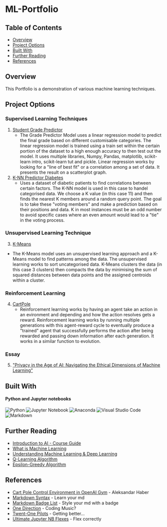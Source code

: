 # ML-Portfolio

## Table of Contents

- [Overview](#overview)
- [Project Options](#project-options)
- [Built With](#built-with)
- [Further Reading](#further-reading)
- [References](#references)

## Overview

This Portfolio is a demonstration of various machine learning techniques. 

## Project Options

### Supervised Learning Techniques
1. [Student Grade Predictor](Student-Grade-Predictor/GP.ipynb) 
    - The Grade Predictor Model uses a linear regression model to predict the final grade based on different customisable categories. The linear regression model is trained using a train set within the certain portion of the dataset to a high enough accuracy to then test out the model. It uses multiple libraries, Numpy, Pandas, matplotlib, scikit-learn intro, scikit-learn tut and pickle. Linear regression works by looking for a "line of best fit" or a correlation among a set of data. It presents the result on a scatterplot graph.
2. [K-NN Predictor Diabetes](KNN-Predictor-Diabetes/KNN-Predict.ipynb)
   - Uses a dataset of diabetic patients to find correlations between certain factors. The K-NN model is used in this case to handel categorised data. We choose a K value (in this case 11) and then finds the nearest K members around a random query point. The goal is to take these "voting members" and make a prediction based on their positions and data. K in most instances must be an odd number to avoid specific cases where an even amount would lead to a "tie" in the voting process.

### Unsupervised Learning Technique
3. [K-Means](KMeans/KMeans.ipynb)
- The K-Means model uses an unsupervised learning approach and a K-Means model to find patterns among the data. The unsupervised learning works to sort uncategorised data. K-Means clusters the data (in this case 3 clusters) then compacts the data by minimising the sum of squared distances between data points and the assigned centroids within a cluster.
  
### Reinforcement Learning
4. [CartPole](CartPole/CartPole-v1.ipynb)
   - Reinforcement learning works by having an agent take an action in an evironment and depending and how the action resolves gets a reward. Reinforcement learning works by running multiple generations with this agent-reward cycle to eventually produce a "trained" agent that successfully performs the action after being rewarded and passing down information after each generation. It works in a similar function to evolution. 

### Essay
5. ["Privacy in the Age of AI: Navigating the Ethical Dimensions of Machine Learning"](https://github.com/CriticaalMiss/ITMLPortfolio/blob/main/Privacy%20in%20the%20Age%20of%20AI%20Navigating%20the%20Ethical%20Dimensions%20of%20Machine%20Learning%20-%20Google%20Docs.pdf)


## Built With

#### Python and Jupyter notebooks

![Python](https://img.shields.io/badge/python-3670A0?style=for-the-badge&logo=python&logoColor=ffdd54)
![Jupyter Notebook](https://img.shields.io/badge/jupyter-%23FA0F00.svg?style=for-the-badge&logo=jupyter&logoColor=white)
![Anaconda](https://img.shields.io/badge/Anaconda-%2344A833.svg?style=for-the-badge&logo=anaconda&logoColor=white)
![Visual Studio Code](https://img.shields.io/badge/Visual%20Studio%20Code-0078d7.svg?style=for-the-badge&logo=visual-studio-code&logoColor=white)
![Markdown](https://img.shields.io/badge/markdown-%23000000.svg?style=for-the-badge&logo=markdown&logoColor=white)


## Further Reading

- [Introduction to AI - Course Guide](https://cgsacteduau.sharepoint.com/:w:/s/cgssharedfolders/EUlW1KFBKzJGskD936SUUCMBLgqp_OeB3nzkrVs3cELybA?e=lFQruw)
- [What is Machine Learning](https://www.mathworks.com/discovery/machine-learning.html)
- [Understanding Machine Learning & Deep Learning](https://dltlabs.medium.com/understanding-machine-learning-deep-learning-f5aa95264d61)
- [Q-Learning Algorithm](https://aleksandarhaber.com/q-learning-in-python-with-tests-in-cart-pole-openai-gym-environment-reinforcement-learning-tutorial/)
- [Epsilon-Greedy Algorithm](https://www.geeksforgeeks.org/epsilon-greedy-algorithm-in-reinforcement-learning/)


## References

- [Cart Pole Control Environment in OpenAI Gym](https://aleksandarhaber.com/cart-pole-control-environment-in-openai-gym-gymnasium-introduction-to-openai-gym/) - Aleksandar Haber
- [Markdown Syntax](https://wilsonmar.github.io/markdown-text-for-github-from-html/) - Learn your md
- [Markdown Badge List](https://github.com/Ileriayo/markdown-badges) - Style your md with a badge
- [One Direction](https://www.youtube.com/watch?v=AsmHz9JCU4M) - Coding Music?
- [Twent-One Pilots](https://www.youtube.com/watch?v=pXRviuL6vMY) - Getting better...
- [Ultimate Jupyter NB Flexes](https://noteable.io/blog/jupyter-notebook-shortcuts-boost-productivity/#:~:text=The%20shortcut%20to%20add%20a,cell%2C%20use%20the%20shortcut%20B.) - Flex correctly
